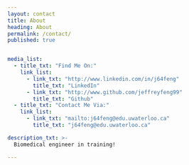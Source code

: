 ```yaml
---
layout: contact
title: About 
heading: About
permalink: /contact/
published: true


media_list:
  - title_txt: "Find Me On:"
    link_list:
      - link_txt: "http://www.linkedin.com/in/j64feng"
        title_txt: "LinkedIn"
      - link_txt: "http://www.github.com/jeffreyfeng99"
        title_txt: "Github"
  - title_txt: "Contact Me Via:"
    link_list:
      - link_txt: "mailto:j64feng@edu.uwaterloo.ca"
        title_txt: "j64feng@edu.uwaterloo.ca"

description_txt: >-
  Biomedical engineer in training!

---
```







